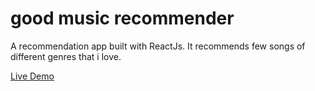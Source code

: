 # good music recommender

A recommendation app built with ReactJs. It recommends few songs of different genres that i love.

[Live Demo](https://8fcli.csb.app/)
